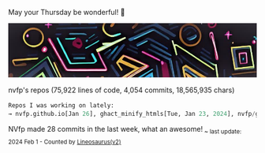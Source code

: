 May your Thursday be wonderful! 🌸

![banner](./assets/banner.jpg)

nvfp's repos (75,922 lines of code, 4,054 commits, 18,565,935 chars)

```python
Repos I was working on lately:
→ nvfp.github.io[Jan 26], ghact_minify_htmls[Tue, Jan 23, 2024], nvfp/ghact_auto_permalink[Mon, Jan 22, 2024, 10:33AM]
```

NVfp made 28 commits in the last week, what an awesome!<sub> ~ last update: 2024 Feb 1 - Counted by [Lineosaurus(v2)](https://github.com/Lineosaurus/Lineosaurus)</sub>